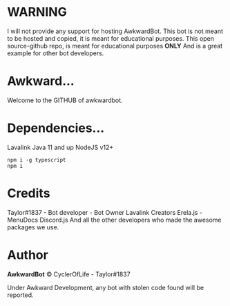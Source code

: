# WARNING
I will not provide any support for hosting AwkwardBot.
This bot is not meant to be hosted and copied, it is meant for educational purposes.
This open source-github repo, is meant for educational purposes **ONLY**
And is a great example for other bot developers.

# Awkward...
Welcome to the GITHUB of awkwardbot.

# Dependencies...
Lavalink
Java 11 and up
NodeJS v12+

    npm i -g typescript
    npm i 
 
# Credits
Taylor#1837 - Bot developer - Bot Owner
Lavalink Creators
Erela.js - MenuDocs
Discord.js
And all the other developers who made the awesome packages we use.

# Author
**AwkwardBot** © CyclerOfLife - Taylor#1837


Under Awkward Development, any bot with stolen code found will be reported.
